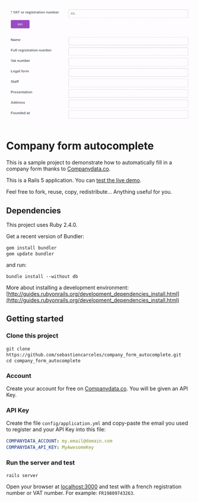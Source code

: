 ![Demo gif](https://github.com/sebastiencarceles/company_form_autocomplete/blob/master/demo.gif "Autocomplete is awesome")


# Company form autocomplete

This is a sample project to demonstrate how to automatically fill in a company form thanks to [Companydata.co](https://www.companydata.co).

This is a Rails 5 application. You can [test the live demo](https://company-form-autocomplete.herokuapp.com/).

Feel free to fork, reuse, copy, redistribute... Anything useful for you.

## Dependencies

This project uses Ruby 2.4.0.

Get a recent version of Bundler:

```shell
gem install bundler
gem update bundler
```

and run:

```shell
bundle install --without db
```

More about installing a development environment: [http://guides.rubyonrails.org/development_dependencies_install.html](http://guides.rubyonrails.org/development_dependencies_install.html)

## Getting started

### Clone this project

```shell
git clone https://github.com/sebastiencarceles/company_form_autocomplete.git
cd company_form_autocomplete
```

### Account

Create your account for free on [Companydata.co](https://www.companydata.co). You will be given an API Key.

### API Key

Create the file `config/application.yml` and copy-paste the email you used to register and your API Key into this file:

```yml
COMPANYDATA_ACCOUNT: my.email@domain.com
COMPANYDATA_API_KEY: MyAwesomeKey
```

### Run the server and test

```shell
rails server
```

Open your browser at [localhost:3000](http://localhost:3000) and test with a french registration number or VAT number. For example: `FR19809743263`.
